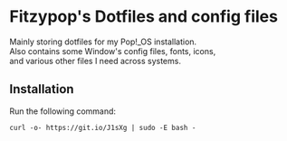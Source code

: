 # Fitzypop's Dotfiles and config files

Mainly storing dotfiles for my Pop!_OS installation.  
Also contains some Window's config files, fonts, icons,  
and various other files I need across systems.

## Installation

Run the following command:

`curl -o- https://git.io/J1sXg | sudo -E bash -`
